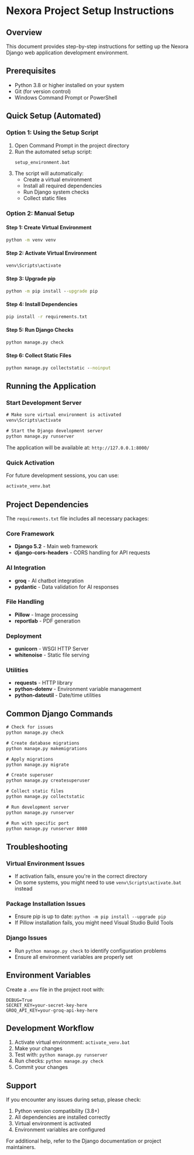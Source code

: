 # Nexora Project Setup Instructions

## Overview
This document provides step-by-step instructions for setting up the Nexora Django web application development environment.

## Prerequisites
- Python 3.8 or higher installed on your system
- Git (for version control)
- Windows Command Prompt or PowerShell

## Quick Setup (Automated)

### Option 1: Using the Setup Script
1. Open Command Prompt in the project directory
2. Run the automated setup script:
   ```cmd
   setup_environment.bat
   ```
3. The script will automatically:
   - Create a virtual environment
   - Install all required dependencies
   - Run Django system checks
   - Collect static files

### Option 2: Manual Setup

#### Step 1: Create Virtual Environment
```cmd
python -m venv venv
```

#### Step 2: Activate Virtual Environment
```cmd
venv\Scripts\activate
```

#### Step 3: Upgrade pip
```cmd
python -m pip install --upgrade pip
```

#### Step 4: Install Dependencies
```cmd
pip install -r requirements.txt
```

#### Step 5: Run Django Checks
```cmd
python manage.py check
```

#### Step 6: Collect Static Files
```cmd
python manage.py collectstatic --noinput
```

## Running the Application

### Start Development Server
```cmd
# Make sure virtual environment is activated
venv\Scripts\activate

# Start the Django development server
python manage.py runserver
```

The application will be available at: `http://127.0.0.1:8000/`

### Quick Activation
For future development sessions, you can use:
```cmd
activate_venv.bat
```

## Project Dependencies

The `requirements.txt` file includes all necessary packages:

### Core Framework
- **Django 5.2** - Main web framework
- **django-cors-headers** - CORS handling for API requests

### AI Integration
- **groq** - AI chatbot integration
- **pydantic** - Data validation for AI responses

### File Handling
- **Pillow** - Image processing
- **reportlab** - PDF generation

### Deployment
- **gunicorn** - WSGI HTTP Server
- **whitenoise** - Static file serving

### Utilities
- **requests** - HTTP library
- **python-dotenv** - Environment variable management
- **python-dateutil** - Date/time utilities

## Common Django Commands

```cmd
# Check for issues
python manage.py check

# Create database migrations
python manage.py makemigrations

# Apply migrations
python manage.py migrate

# Create superuser
python manage.py createsuperuser

# Collect static files
python manage.py collectstatic

# Run development server
python manage.py runserver

# Run with specific port
python manage.py runserver 8080
```

## Troubleshooting

### Virtual Environment Issues
- If activation fails, ensure you're in the correct directory
- On some systems, you might need to use `venv\Scripts\activate.bat` instead

### Package Installation Issues
- Ensure pip is up to date: `python -m pip install --upgrade pip`
- If Pillow installation fails, you might need Visual Studio Build Tools

### Django Issues
- Run `python manage.py check` to identify configuration problems
- Ensure all environment variables are properly set

## Environment Variables
Create a `.env` file in the project root with:
```
DEBUG=True
SECRET_KEY=your-secret-key-here
GROQ_API_KEY=your-groq-api-key-here
```

## Development Workflow
1. Activate virtual environment: `activate_venv.bat`
2. Make your changes
3. Test with: `python manage.py runserver`
4. Run checks: `python manage.py check`
5. Commit your changes

## Support
If you encounter any issues during setup, please check:
1. Python version compatibility (3.8+)
2. All dependencies are installed correctly
3. Virtual environment is activated
4. Environment variables are configured

For additional help, refer to the Django documentation or project maintainers.

